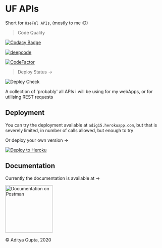 # UF APIs

Short for `UseFul APIs`, (mostly to me :D)

> Code Quality

[![Codacy Badge](https://app.codacy.com/project/badge/Grade/4ef8a6a4fa5d43dab6e9093200e442f8)](https://www.codacy.com/gh/AdityaGupta150/Useful_APIs/dashboard?utm_source=github.com&amp;utm_medium=referral&amp;utm_content=AdityaGupta150/Useful_APIs&amp;utm_campaign=Badge_Grade)

[![deepcode](https://www.deepcode.ai/api/gh/badge?key=eyJhbGciOiJIUzI1NiIsInR5cCI6IkpXVCJ9.eyJwbGF0Zm9ybTEiOiJnaCIsIm93bmVyMSI6IkFkaXR5YUd1cHRhMTUwIiwicmVwbzEiOiJVc2VmdWxfQVBJcyIsImluY2x1ZGVMaW50IjpmYWxzZSwiYXV0aG9ySWQiOjIyMzM5LCJpYXQiOjE2MDY3MjgxNjd9.M20CKhxhGUseeGGVM9AveNUxOtaxypBF5qqHLWnBhxM)](https://www.deepcode.ai/app/gh/AdityaGupta150/Useful_APIs/_/dashboard?utm_content=gh%2FAdityaGupta150%2FUseful_APIs)

[![CodeFactor](https://www.codefactor.io/repository/github/adityagupta150/useful_apis/badge)](https://www.codefactor.io/repository/github/adityagupta150/useful_apis)

> Deploy Status -> 

![Deploy Check](https://github.com/AdityaGupta150/Useful_APIs/workflows/Deploy%20Check/badge.svg)


A collection of 'probably' all APIs i will be using for my webApps, or for utilising REST requests

## Deployment

You can try the deployment available at `adig15.herokuapp.com`, but that is severely limited, in number of calls allowed, but enough to try

Or deploy your own version ->

[![Deploy to Heroku](https://www.herokucdn.com/deploy/button.svg)](https://heroku.com/deploy?template=https://github.com/AdityaGupta150/Useful_APIs)


## Documentation

Currently the documentation is available at ->

<a href="https://documenter.getpostman.com/view/13326795/TVmJizFG"><img src="https://raw.githubusercontent.com/AdityaGupta150/Sources/main/postman-logo-1.png?token=AI4LBIMN3GHV7DFWWZWNNAC7ZXWMM" alt="Documentation on Postman" width="150px"/></a>


© Aditya Gupta, 2020